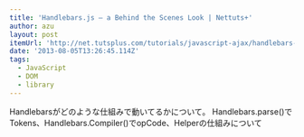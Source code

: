 ```yaml
---
title: 'Handlebars.js – a Behind the Scenes Look | Nettuts+'
author: azu
layout: post
itemUrl: 'http://net.tutsplus.com/tutorials/javascript-ajax/handlebars-js-a-behind-the-scenes-look/'
date: '2013-08-05T13:26:45.114Z'
tags:
  - JavaScript
  - DOM
  - library
---
```

Handlebarsがどのような仕組みで動いてるかについて。
Handlebars.parse()でTokens、Handlebars.Compiler()でopCode、Helperの仕組みについて
